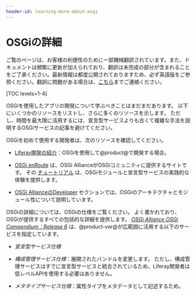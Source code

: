 ```yaml
---
header-id: learning-more-about-osgi
---
```


# OSGiの詳細

<p class="alert alert-info"><span class="wysiwyg-color-blue120">ご覧のページは、お客様の利便性のために一部機械翻訳されています。また、ドキュメントは頻繁に更新が加えられており、翻訳は未完成の部分が含まれることをご了承ください。最新情報は都度公開されておりますため、必ず英語版をご参照ください。翻訳に問題がある場合は、<a href="mailto:support-content-jp@liferay.com">こちら</a>までご連絡ください。</span></p>

[TOC levels=1-4]

OSGiを使用したアプリの開発について学ぶべきことはまだまだあります。 以下にいくつかのリソースをリストし、さらに多くのリソースを示します。 ただし、時間を最大限に活用するには、宣言型サービスよりも古くて複雑な手法を説明するOSGiサービスの記事を避けてください。

OSGiを初めて使用する開発者は、次のリソースを確認してください。

  - [Liferay開発の紹介](/docs/7-1/tutorials/-/knowledge_base/t/introduction-to-liferay-development)：OSGiを使用して@product@で開発する場合。

  - [OSGi enRoute](http://enroute.osgi.org/) は、OSGi AllianceがOSGiコミュニティに提供するサイトです。 その [チュートリアル](https://enroute.osgi.org/Tutorial/) は、OSGiモジュールと宣言型サービスの実践的な体験を提供します。

  - [OSGi AllianceのDeveloper](https://www.osgi.org/developer) セクションでは、OSGiのアーキテクチャとモジュール性について説明しています。

OSGiの詳細については、OSGiの仕様をご覧ください。 よく書かれており、OSGiが提供するすべての包括的な詳細を提供します。 [*OSGi Alliance OSGi Compendium：Release 6*](https://osgi.org/download/r6/osgi.cmpn-6.0.0.pdf) は、@product-ver@が広範囲に活用する以下のサービスを指定しています。

  - *宣言型サービス仕様*

  - *構成管理サービス仕様*：展開されたバンドルを変更します。 ただし、構成管理サービスはすでに宣言型サービスと統合されているため、Liferay開発者は低レベルAPIを使用する必要はありません。

  - *メタタイプサービス仕様*：属性タイプをメタデータとして記述するため。
